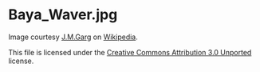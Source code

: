 # Baya_Waver.jpg

Image courtesy [J.M.Garg](http://commons.wikimedia.org/wiki/User:J.M.Garg)
on [Wikipedia](http://commons.wikimedia.org/wiki/File:Baya_Weaver_%28Ploceus_philippinus%29-_Male_W_IMG_0732.jpg).

This file is licensed under the [Creative Commons Attribution 3.0 Unported](http://creativecommons.org/licenses/by/3.0/deed.en)
license.
